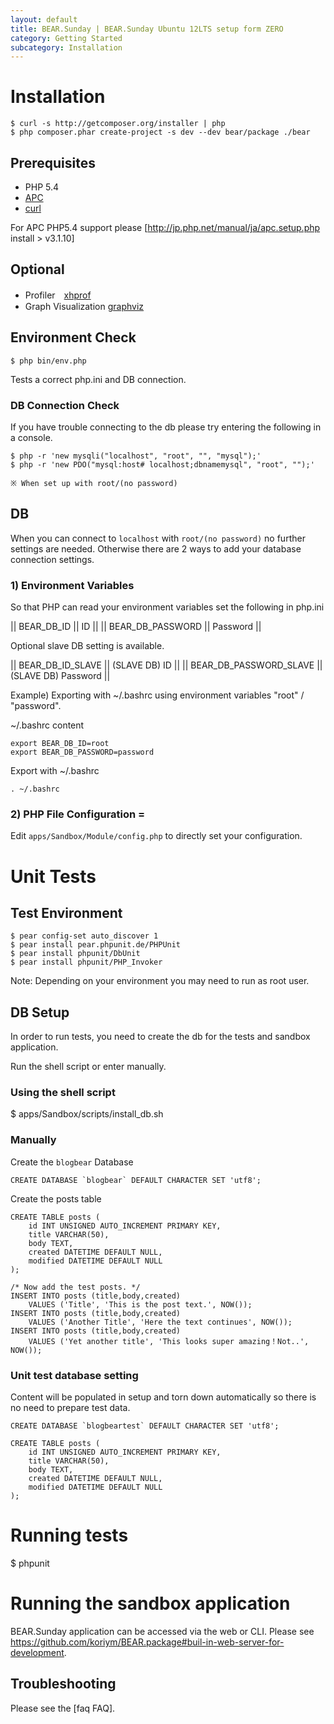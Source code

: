 ```yaml
---
layout: default
title: BEAR.Sunday | BEAR.Sunday Ubuntu 12LTS setup form ZERO
category: Getting Started
subcategory: Installation
---
```


# Installation 

```
$ curl -s http://getcomposer.org/installer | php
$ php composer.phar create-project -s dev --dev bear/package ./bear
```

## Prerequisites 
 * PHP 5.4
 * [APC](http://php.net/manual/ja/book.apc.php)
 * [curl](http://php.net/manual/ja/book.curl.php)

 For APC PHP5.4 support please [http://jp.php.net/manual/ja/apc.setup.php install > v3.1.10]
 
## Optional 
 * Profiler　[xhprof](http://jp.php.net/manual/en/book.xhprof.php)
 * Graph Visualization [graphviz](http://www.graphviz.org/)

## Environment Check 
```
$ php bin/env.php
```
Tests a correct php.ini and DB connection.

### DB Connection Check 

If you have trouble connecting to the db please try entering the following in a console.

```
$ php -r 'new mysqli("localhost", "root", "", "mysql");'
$ php -r 'new PDO("mysql:host# localhost;dbnamemysql", "root", "");'
```

    ※ When set up with root/(no password)

## DB 

When you can connect to `localhost` with `root/(no password)` no further settings are needed.
Otherwise there are 2 ways to add your database connection settings.

### 1) Environment Variables


So that PHP can read your environment variables set the following in php.ini

|| BEAR_DB_ID || ID || 
|| BEAR_DB_PASSWORD || Password ||

Optional slave DB setting is available.

|| BEAR_DB_ID_SLAVE || (SLAVE DB) ID || 
|| BEAR_DB_PASSWORD_SLAVE || (SLAVE DB) Password ||

Example) Exporting with ~/.bashrc using environment variables "root" / "password".

~/.bashrc content

```
export BEAR_DB_ID=root
export BEAR_DB_PASSWORD=password
```

Export with ~/.bashrc
```
. ~/.bashrc
```


### 2) PHP File Configuration =

Edit `apps/Sandbox/Module/config.php` to directly set your configuration.

# Unit Tests 
## Test Environment 

```
$ pear config-set auto_discover 1
$ pear install pear.phpunit.de/PHPUnit
$ pear install phpunit/DbUnit
$ pear install phpunit/PHP_Invoker
```
 Note: Depending on your environment you may need to run as root user.

## DB Setup 
In order to run tests, you need to create the db for the tests and sandbox application.

Run the shell script or enter manually.

### Using the shell script 
$ apps/Sandbox/scripts/install_db.sh

### Manually 

Create the `blogbear` Database

```
CREATE DATABASE `blogbear` DEFAULT CHARACTER SET 'utf8';
```

Create the posts table

```
CREATE TABLE posts (
	id INT UNSIGNED AUTO_INCREMENT PRIMARY KEY,
	title VARCHAR(50),
	body TEXT,
	created DATETIME DEFAULT NULL,
	modified DATETIME DEFAULT NULL
);

/* Now add the test posts. */
INSERT INTO posts (title,body,created)
	VALUES ('Title', 'This is the post text.', NOW());
INSERT INTO posts (title,body,created)
	VALUES ('Another Title', 'Here the text continues', NOW());
INSERT INTO posts (title,body,created)
	VALUES ('Yet another title', 'This looks super amazing！Not..', NOW());
```

### Unit test database setting 
Content will be populated in setup and torn down automatically so there is no need to prepare test data. 

```
CREATE DATABASE `blogbeartest` DEFAULT CHARACTER SET 'utf8';
```
```
CREATE TABLE posts (
	id INT UNSIGNED AUTO_INCREMENT PRIMARY KEY,
	title VARCHAR(50),
	body TEXT,
	created DATETIME DEFAULT NULL,
	modified DATETIME DEFAULT NULL
);
```

# Running tests 
$ phpunit

# Running the sandbox application 

BEAR.Sunday application can be accessed via the web or CLI.
Please see https://github.com/koriym/BEAR.package#buil-in-web-server-for-development.


## Troubleshooting 
Please see the [faq FAQ].